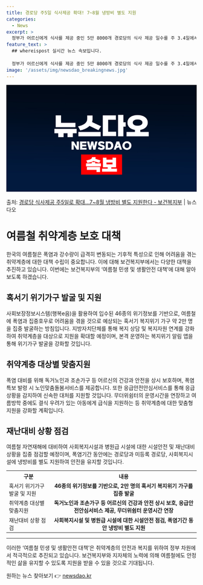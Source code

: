 ```yaml
---
title: 경로당 주5일 식사제공 확대! 7~8월 냉방비 별도 지원
categories:
  - News
excerpt: >
  정부가 어르신에게 식사를 제공 중인 5만 8000개 경로당의 식사 제공 일수를 주 3.4일에서 주 5일로 단…
feature_text: >
  ## whereispost 실시간 뉴스 속보입니다.

  정부가 어르신에게 식사를 제공 중인 5만 8000개 경로당의 식사 제공 일수를 주 3.4일에서 주 5일로 단…
image: '/assets/img/newsdao_breakingnews.jpg'
---
```


![뉴스다오 속보](/assets/img/newsdao_breakingnews.jpg)

<p>출처: <a href="https://newsdao.kr/3963" rel="dofollow">경로당 식사제공 주5일로 확대…7~8월 냉방비 별도 지원한다 - 보건복지부</a> | 뉴스다오</p>

<h1>여름철 취약계층 보호 대책</h1>

<p data-ke-size="size16">한국의 여름철은 폭염과 강수량이 급격히 변동되는 기후적 특성으로 인해 어려움을 겪는 취약계층에 대한 대책 수립이 중요합니다. 이에 대해 보건복지부에서는 다양한 대책을 추진하고 있습니다. 이번에는 보건복지부의 ‘여름철 민생 및 생활안전 대책’에 대해 알아보도록 하겠습니다.</p>

<h2 data-ke-size="size26">혹서기 위기가구 발굴 및 지원</h2>

<p>사회보장정보시스템(행복e음)을 활용하여 입수된 46종의 위기정보를 기반으로, 여름철에 폭염과 집중호우로 어려움을 겪을 것으로 예상되는 혹서기 복지위기 가구 약 2만 명을 집중 발굴하는 방침입니다. 지방자치단체를 통해 복지 상담 및 복지자원 연계를 강화하여 취약계층을 대상으로 지원을 확대할 예정이며, 본격 운영하는 복지위기 알림 앱을 통해 위기가구 발굴을 강화할 것입니다.</p>

<h2 data-ke-size="size26">취약계층 대상별 맞춤지원</h2>

<p>폭염 대비를 위해 독거노인과 조손가구 등 어르신의 건강과 안전을 상시 보호하며, 폭염특보 발령 시 노인맞춤돌봄서비스를 제공합니다. 또한 응급안전안심서비스를 통해 응급상황을 감지하여 신속한 대처를 지원할 것입니다. 무더위쉼터의 운영시간을 연장하고 여름방학 중에도 결식 우려가 있는 아동에게 급식을 지원하는 등 취약계층에 대한 맞춤형 지원을 강화할 계획입니다.</p>

<h2 data-ke-size="size26">재난대비 상황 점검</h2>

<p>여름철 자연재해에 대비하여 사회복지시설과 병원급 시설에 대한 시설안전 및 재난대비 상황을 집중 점검할 예정이며, 폭염기간 동안에는 경로당과 미등록 경로당, 사회복지시설에 냉방비를 별도 지원하여 안전을 유지할 것입니다.</p>
 
<table>
  <tr>
    <th>구분</th>
    <th>내용</th>
  </tr>
  <tr>
    <td>혹서기 위기가구 발굴 및 지원</td>
    <td style="text-align: center; height: 17px;"><b>46종의 위기정보를 기반으로, 2만 명의 혹서기 복지위기 가구를 집중 발굴</b></td>
  </tr>
  <tr>
    <td>취약계층 대상별 맞춤지원</td>
    <td style="text-align: center; height: 17px;"><b>독거노인과 조손가구 등 어르신의 건강과 안전 상시 보호, 응급안전안심서비스 제공, 무더위쉼터 운영시간 연장</b></td>
  </tr>
  <tr>
    <td>재난대비 상황 점검</td>
    <td style="text-align: center; height: 17px;"><b>사회복지시설 및 병원급 시설에 대한 시설안전 점검, 폭염기간 동안 냉방비 별도 지원</b></td>
  </tr>
</table>

<hr>

<p data-ke-size="size16">이러한 ‘여름철 민생 및 생활안전 대책’은 취약계층의 안전과 복지를 위하여 정부 차원에서 적극적으로 추진되고 있습니다. 보건복지부와 지자체의 노력에 의해 여름철에도 안정적인 삶을 유지할 수 있도록 지원을 받을 수 있을 것으로 기대됩니다.</p> 

원하는 뉴스 찾아보기 👉 <a href="https://newsdao.kr" rel="dofollow">newsdao.kr</a>


